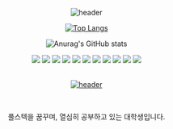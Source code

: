 <div align="center">

![header](https://capsule-render.vercel.app/api?type=waving&color=006991&height=150&section=header&text=INSIDEPIXCE&fontColor=002361&fontSize=70&animation=fadeIn&fontAlignY=55)


[![Top Langs](https://github-readme-stats.vercel.app/api/top-langs/?username=insidepixce&exclude_repo=baseball-simulator&layout=compact&theme=tokyonight)](https://github.com/insidepixce)

![Anurag's GitHub stats](https://github-readme-stats.vercel.app/api?username=insidepixce&show_icons=true&theme=tokyonight)


<div align="center">
<img src="https://img.shields.io/badge/github-181717?style=for-the-badge&logo=github&logoColor=white">
<img src="https://img.shields.io/badge/node.js-339933?style=for-the-badge&logo=nodedotjs&logoColor=white"/>
<img src="https://img.shields.io/badge/Python-3776AB?style=for-the-badge&logo=Python&logoColor=white">
<img src="https://img.shields.io/badge/html5-E34F26?style=for-the-badge&logo=html5&logoColor=white"> 
<img src="https://img.shields.io/badge/css-1572B6?style=for-the-badge&logo=css3&logoColor=white"> 
<img src="https://img.shields.io/badge/javascript-F7DF1E?style=for-the-badge&logo=javascript&logoColor=black"> 
<img src="https://img.shields.io/badge/mongoDB-47A248?style=for-the-badge&logo=MongoDB&logoColor=white">
<img src="https://img.shields.io/badge/express-000000?style=for-the-badge&logo=express&logoColor=white">
<img src="https://img.shields.io/badge/flask-000000?style=for-the-badge&logo=flask&logoColor=white">
<img src="https://img.shields.io/badge/bootstrap-7952B3?style=for-the-badge&logo=bootstrap&logoColor=white">
<img src="https://img.shields.io/badge/amazonaws-232F3E?style=for-the-badge&logo=amazonaws&logoColor=white">

<br>
<br>


<div text-align="center">

[![header](https://capsule-render.vercel.app/api?type=cylinder&color=515168&height=100&section=header&text=MOVETOMYBLOG&fontColor=ffffff&fontSize=70&animation=fadeIn&fontAlignY=55)](https://www.insidepixce.com/)


</div>
<br>
 
풀스텍을 꿈꾸며, 열심히 공부하고 있는 대학생입니다.
